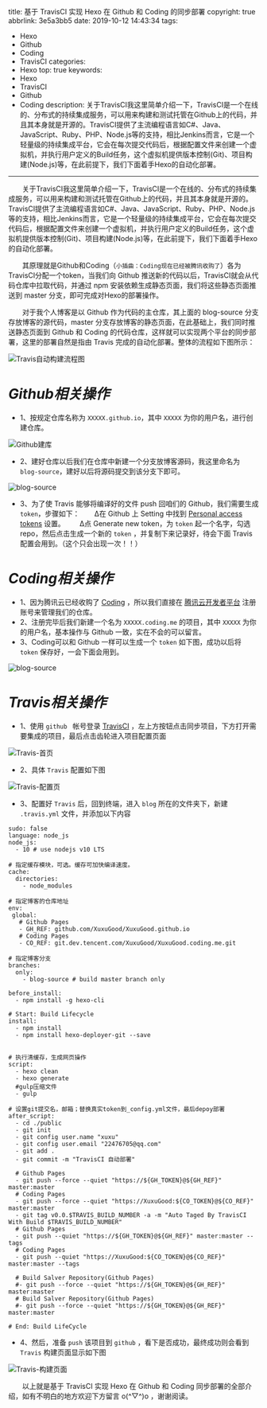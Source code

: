 title: 基于 TravisCI 实现 Hexo 在 Github 和 Coding 的同步部署
copyright: true
abbrlink: 3e5a3bb5
date: 2019-10-12 14:43:34
tags:
  - Hexo
  - Github
  - Coding
  - TravisCI
categories:
  - Hexo
top: true
keywords:
  - Hexo
  - TravisCI
  - Github
  - Coding
description: 关于TravisCI我这里简单介绍一下，TravisCI是一个在线的、分布式的持续集成服务，可以用来构建和测试托管在Github上的代码，并且其本身就是开源的。TravisCI提供了主流编程语言如C#、Java、JavaScript、Ruby、PHP、Node.js等的支持，相比Jenkins而言，它是一个轻量级的持续集成平台，它会在每次提交代码后，根据配置文件来创建一个虚拟机，并执行用户定义的Build任务，这个虚拟机提供版本控制(Git)、项目构建(Node.js)等，在此前提下，我们下面着手Hexo的自动化部署。
---

&emsp;&emsp;关于TravisCI我这里简单介绍一下，TravisCI是一个在线的、分布式的持续集成服务，可以用来构建和测试托管在Github上的代码，并且其本身就是开源的。TravisCI提供了主流编程语言如C#、Java、JavaScript、Ruby、PHP、Node.js等的支持，相比Jenkins而言，它是一个轻量级的持续集成平台，它会在每次提交代码后，根据配置文件来创建一个虚拟机，并执行用户定义的Build任务，这个虚拟机提供版本控制(Git)、项目构建(Node.js)等，在此前提下，我们下面着手Hexo的自动化部署。

&emsp;&emsp;其原理就是Github和Coding（`小插曲：Coding现在已经被腾讯收购了`）各为TravisCI分配一个token，当我们向 Github 推送新的代码以后，TravisCI就会从代码仓库中拉取代码，并通过 npm 安装依赖生成静态页面，我们将这些静态页面推送到 master 分支，即可完成对Hexo的部署操作。

&emsp;&emsp;对于我个人博客是以 Github 作为代码的主仓库，其上面的 blog-source 分支存放博客的源代码，master 分支存放博客的静态页面，在此基础上，我们同时推送静态页面到 Github 和 Coding 的代码仓库，这样就可以实现两个平台的同步部署，这里的部署自然是指由 Travis 完成的自动化部署。整体的流程如下图所示：

![Travis自动构建流程图](https://s2.ax1x.com/2019/10/21/KlNiCR.png)

# *Github相关操作*
   *   1、按规定仓库名称为 `XXXXX.github.io`，其中 `XXXXX` 为你的用户名，进行创建仓库。
   
   ![Github建库](https://s2.ax1x.com/2019/10/21/Kl0wjI.png)
   *   2、建好仓库以后我们在仓库中新建一个分支放博客源码，我这里命名为 `blog-source`，建好以后将源码提交到该分支下即可。
   
   ![blog-source](https://s2.ax1x.com/2019/10/22/K3szy4.png)
   *   3、为了使 Travis 能够将编译好的文件 push 回咱们的 Github，我们需要生成 `token`，步骤如下：
          &emsp;&nbsp;&nbsp;&nbsp;&Delta;在 Github 上 Setting 中找到 [Personal access tokens](https://github.com/settings/tokens) 设置。
          &emsp;&nbsp;&nbsp;&nbsp;&Delta;点 Generate new token，为 `token` 起一个名字，勾选 repo，然后点击生成一个新的 `token` ，并复制下来记录好，待会下面 Travis 配置会用到。（这个只会出现一次！！）

# *Coding相关操作*
   *   1、因为腾讯云已经收购了 [Coding](https://coding.net) ，所以我们直接在 [腾讯云开发者平台](https://dev.tencent.com/production) 注册账号来管理我们的仓库。
   *   2、注册完毕后我们新建一个名为 `XXXXX.coding.me` 的项目，其中 `XXXXX` 为你的用户名，基本操作与 Github 一致，实在不会的可以留言。
   *   3、Coding可以和 Github 一样可以生成一个 `token` 如下图，成功以后将 `token` 保存好，一会下面会用到。
   
   ![blog-source](https://s2.ax1x.com/2019/10/22/K34SXV.png)

# *Travis相关操作*
   *   1、使用 `github ` 帐号登录 [TravisCI](https://travis-ci.org) ，左上方按钮点击同步项目，下方打开需要集成的项目，最后点击齿轮进入项目配置页面
   
   ![Travis-首页](https://s2.ax1x.com/2019/10/24/KN4q56.png)
   *   2、具体 `Travis` 配置如下图
   
   ![Travis-配置页](https://s2.ax1x.com/2019/10/24/KN5IW8.png)
   *   3、配置好 `Travis` 后，回到终端，进入 `blog` 所在的文件夹下，新建 `.travis.yml` 文件，并添加以下内容
```Terminal
sudo: false
language: node_js
node_js:
  - 10 # use nodejs v10 LTS

# 指定缓存模块，可选。缓存可加快编译速度。
cache:
  directories:
    - node_modules

# 指定博客的仓库地址
env:
 global:
   # Github Pages
   - GH_REF: github.com/XuxuGood/XuxuGood.github.io
   # Coding Pages
   - CO_REF: git.dev.tencent.com/XuxuGood/XuxuGood.coding.me.git

# 指定博客分支
branches:
  only:
    - blog-source # build master branch only

before_install:
  - npm install -g hexo-cli

# Start: Build Lifecycle
install:
  - npm install
  - npm install hexo-deployer-git --save


# 执行清缓存，生成网页操作
script:
  - hexo clean
  - hexo generate
  #gulp压缩文件
  - gulp

# 设置git提交名，邮箱；替换真实token到_config.yml文件，最后depoy部署
after_script:
  - cd ./public
  - git init
  - git config user.name "xuxu"
  - git config user.email "22476705@qq.com"
  - git add .
  - git commit -m "TravisCI 自动部署"

  # Github Pages
  - git push --force --quiet "https://${GH_TOKEN}@${GH_REF}" master:master
  # Coding Pages
  - git push --force --quiet "https://XuxuGood:${CO_TOKEN}@${CO_REF}" master:master
  - git tag v0.0.$TRAVIS_BUILD_NUMBER -a -m "Auto Taged By TravisCI With Build $TRAVIS_BUILD_NUMBER"
  # Github Pages
  - git push --quiet "https://${GH_TOKEN}@${GH_REF}" master:master --tags
  # Coding Pages
  - git push --quiet "https://XuxuGood:${CO_TOKEN}@${CO_REF}" master:master --tags

  # Build Salver Repository(Github Pages)
  #- git push --force --quiet "https://${GH_TOKEN}@${GH_REF}" master:master
  # Build Salver Repository(Github Pages)
  #- git push --force --quiet "https://${GH_TOKEN}@${GH_REF}" master:master

# End: Build LifeCycle

```
   *   4、然后，准备 `push` 该项目到 `github` ，看下是否成功，最终成功则会看到 `Travis` 构建页面显示如下图
   
   ![Travis-构建页面](https://s2.ax1x.com/2019/10/24/KNo94P.png)

&emsp;&emsp;以上就是基于 TravisCI 实现 Hexo 在 Github 和 Coding 同步部署的全部介绍，如有不明白的地方欢迎下方留言 o(^▽^)o ，谢谢阅读。
